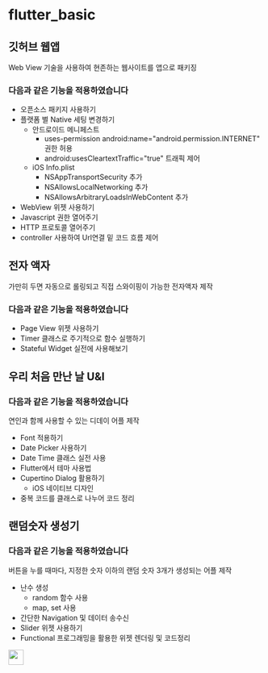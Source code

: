 # flutter_basic
## 깃허브 웹앱

Web View 기술을 사용하여 현존하는 웹사이트를 앱으로 패키징

### 다음과 같은 기능을 적용하였습니다

- 오픈소스 패키지 사용하기
- 플랫폼 별 Native 세팅 변경하기
  - 안드로이드 메니페스트
    - uses-permission android:name="android.permission.INTERNET" 권한 허용
    - android:usesCleartextTraffic="true" 트래픽 제어
  - iOS Info.plist
    - NSAppTransportSecurity 추가
    - NSAllowsLocalNetworking 추가
    - NSAllowsArbitraryLoadsInWebContent 추가
- WebView 위젯 사용하기
- Javascript 권한 열어주기
- HTTP 프로토콜 열어주기
- controller 사용하여 Url연결 밑 코드 흐름 제어



## 전자 액자

가만히 두면 자동으로 롤링되고 직접 스와이핑이 가능한 전자액자 제작

### 다음과 같은 기능을 적용하였습니다

- Page View 위젯 사용하기
- Timer 클래스로 주기적으로 함수 실행하기
- Stateful Widget 실전에 사용해보기



## 우리 처음 만난 날 U&I

### 다음과 같은 기능을 적용하였습니다

연인과 함께 사용할 수 있는 디데이 어플 제작

- Font 적용하기
- Date Picker 사용하기
- Date Time 클래스 실전 사용
- Flutter에서 테마 사용법
- Cupertino Dialog 활용하기
  - iOS 네이티브 디자인
- 중복 코드를 클래스로 나누어 코드 정리



## 랜덤숫자 생성기

### 다음과 같은 기능을 적용하였습니다

버튼을 누를 때마다, 지정한 숫자 이하의 랜덤 숫자 3개가 생성되는 어플 제작

- 난수 생성
  - random 함수 사용
  - map, set 사용
- 간단한 Navigation 및 데이터 송수신
- Slider 위젯 사용하기
- Functional 프로그래밍을 활용한 위젯 렌더링 및 코드정리

<img width="30"  src="https://cdn.discordapp.com/attachments/1068190290676035687/1070390889505116170/Simulator_Screen_Recording_-_iPhone_14_Pro_Max_-_2023-02-02_at_01.35.24.gif">





